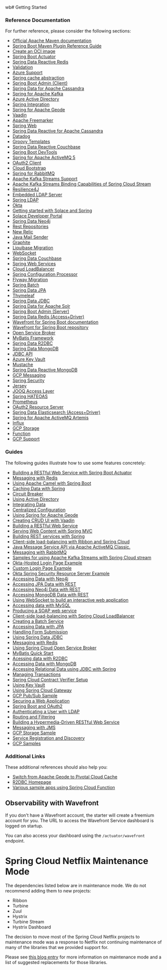wb# Getting Started

### Reference Documentation
For further reference, please consider the following sections:

* [Official Apache Maven documentation](https://maven.apache.org/guides/index.html)
* [Spring Boot Maven Plugin Reference Guide](https://docs.spring.io/spring-boot/docs/2.3.1.RELEASE/maven-plugin/reference/html/)
* [Create an OCI image](https://docs.spring.io/spring-boot/docs/2.3.1.RELEASE/maven-plugin/reference/html/#build-image)
* [Spring Boot Actuator](https://docs.spring.io/spring-boot/docs/2.3.1.RELEASE/reference/htmlsingle/#production-ready)
* [Spring Data Reactive Redis](https://docs.spring.io/spring-boot/docs/2.3.1.RELEASE/reference/htmlsingle/#boot-features-redis)
* [Validation](https://docs.spring.io/spring-boot/docs/2.3.1.RELEASE/reference/htmlsingle/#boot-features-validation)
* [Azure Support](https://github.com/Microsoft/azure-spring-boot/tree/master/azure-spring-boot)
* [Spring cache abstraction](https://docs.spring.io/spring-boot/docs/2.3.1.RELEASE/reference/htmlsingle/#boot-features-caching)
* [Spring Boot Admin (Client)](https://codecentric.github.io/spring-boot-admin/current/#getting-started)
* [Spring Data for Apache Cassandra](https://docs.spring.io/spring-boot/docs/2.3.1.RELEASE/reference/htmlsingle/#boot-features-cassandra)
* [Spring for Apache Kafka](https://docs.spring.io/spring-boot/docs/2.3.1.RELEASE/reference/htmlsingle/#boot-features-kafka)
* [Azure Active Directory](https://github.com/Microsoft/azure-spring-boot/tree/master/azure-spring-boot-starters/azure-active-directory-spring-boot-starter)
* [Spring Integration](https://docs.spring.io/spring-boot/docs/2.3.1.RELEASE/reference/htmlsingle/#boot-features-integration)
* [Spring for Apache Geode](https://docs.spring.io/spring-boot-data-geode-build/current/reference/html5/)
* [Vaadin](https://vaadin.com/spring)
* [Apache Freemarker](https://docs.spring.io/spring-boot/docs/2.3.1.RELEASE/reference/htmlsingle/#boot-features-spring-mvc-template-engines)
* [Spring Web](https://docs.spring.io/spring-boot/docs/2.3.1.RELEASE/reference/htmlsingle/#boot-features-developing-web-applications)
* [Spring Data Reactive for Apache Cassandra](https://docs.spring.io/spring-boot/docs/2.3.1.RELEASE/reference/htmlsingle/#boot-features-cassandra)
* [Datadog](https://docs.spring.io/spring-boot/docs/2.3.1.RELEASE/reference/html/production-ready-features.html#production-ready-metrics-export-datadog)
* [Groovy Templates](https://docs.spring.io/spring-boot/docs/2.3.1.RELEASE/reference/htmlsingle/#boot-features-spring-mvc-template-engines)
* [Spring Data Reactive Couchbase](https://docs.spring.io/spring-boot/docs/2.3.1.RELEASE/reference/htmlsingle/#boot-features-couchbase)
* [Spring Boot DevTools](https://docs.spring.io/spring-boot/docs/2.3.1.RELEASE/reference/htmlsingle/#using-boot-devtools)
* [Spring for Apache ActiveMQ 5](https://docs.spring.io/spring-boot/docs/2.3.1.RELEASE/reference/htmlsingle/#boot-features-activemq)
* [OAuth2 Client](https://docs.spring.io/spring-boot/docs/2.3.1.RELEASE/reference/htmlsingle/#boot-features-security-oauth2-client)
* [Cloud Bootstrap](https://spring.io/projects/spring-cloud-commons)
* [Spring for RabbitMQ](https://docs.spring.io/spring-boot/docs/2.3.1.RELEASE/reference/htmlsingle/#boot-features-amqp)
* [Apache Kafka Streams Support](https://docs.spring.io/spring-kafka/docs/current/reference/html/_reference.html#kafka-streams)
* [Apache Kafka Streams Binding Capabilities of Spring Cloud Stream](https://docs.spring.io/spring-cloud-stream/docs/current/reference/htmlsingle/#_kafka_streams_binding_capabilities_of_spring_cloud_stream)
* [Resilience4J](https://cloud.spring.io/spring-cloud-static/spring-cloud-circuitbreaker/current/reference/html)
* [Embedded LDAP Server](https://docs.spring.io/spring-boot/docs/2.3.1.RELEASE/reference/html/boot-features-nosql.html#boot-features-ldap-embedded)
* [Spring LDAP](https://docs.spring.io/spring-boot/docs/2.3.1.RELEASE/reference/htmlsingle/#boot-features-ldap)
* [Okta](https://github.com/okta/okta-spring-boot/blob/master/README.md)
* [Getting started with Solace and Spring](https://www.solace.dev/start-spring-io-help/)
* [Solace Developer Portal](https://solace.dev)
* [Spring Data Neo4j](https://docs.spring.io/spring-boot/docs/2.3.1.RELEASE/reference/htmlsingle/#boot-features-neo4j)
* [Rest Repositories](https://docs.spring.io/spring-boot/docs/2.3.1.RELEASE/reference/htmlsingle/#howto-use-exposing-spring-data-repositories-rest-endpoint)
* [New Relic](https://docs.spring.io/spring-boot/docs/2.3.1.RELEASE/reference/html/production-ready-features.html#production-ready-metrics-export-new-relic)
* [Java Mail Sender](https://docs.spring.io/spring-boot/docs/2.3.1.RELEASE/reference/htmlsingle/#boot-features-email)
* [Graphite](https://docs.spring.io/spring-boot/docs/2.3.1.RELEASE/reference/html/production-ready-features.html#production-ready-metrics-export-graphite)
* [Liquibase Migration](https://docs.spring.io/spring-boot/docs/2.3.1.RELEASE/reference/htmlsingle/#howto-execute-liquibase-database-migrations-on-startup)
* [WebSocket](https://docs.spring.io/spring-boot/docs/2.3.1.RELEASE/reference/htmlsingle/#boot-features-websockets)
* [Spring Data Couchbase](https://docs.spring.io/spring-boot/docs/2.3.1.RELEASE/reference/htmlsingle/#boot-features-couchbase)
* [Spring Web Services](https://docs.spring.io/spring-boot/docs/2.3.1.RELEASE/reference/htmlsingle/#boot-features-webservices)
* [Cloud LoadBalancer](https://cloud.spring.io/spring-cloud-static/spring-cloud-commons/current/reference/html/#spring-cloud-loadbalancer)
* [Spring Configuration Processor](https://docs.spring.io/spring-boot/docs/2.3.1.RELEASE/reference/htmlsingle/#configuration-metadata-annotation-processor)
* [Flyway Migration](https://docs.spring.io/spring-boot/docs/2.3.1.RELEASE/reference/htmlsingle/#howto-execute-flyway-database-migrations-on-startup)
* [Spring Batch](https://docs.spring.io/spring-boot/docs/2.3.1.RELEASE/reference/htmlsingle/#howto-batch-applications)
* [Spring Data JPA](https://docs.spring.io/spring-boot/docs/2.3.1.RELEASE/reference/htmlsingle/#boot-features-jpa-and-spring-data)
* [Thymeleaf](https://docs.spring.io/spring-boot/docs/2.3.1.RELEASE/reference/htmlsingle/#boot-features-spring-mvc-template-engines)
* [Spring Data JDBC](https://docs.spring.io/spring-data/jdbc/docs/current/reference/html/)
* [Spring Data for Apache Solr](https://docs.spring.io/spring-boot/docs/2.3.1.RELEASE/reference/htmlsingle/#boot-features-solr)
* [Spring Boot Admin (Server)](https://codecentric.github.io/spring-boot-admin/current/#getting-started)
* [Spring Data Redis (Access+Driver)](https://docs.spring.io/spring-boot/docs/2.3.1.RELEASE/reference/htmlsingle/#boot-features-redis)
* [Wavefront for Spring Boot documentation](https://docs.wavefront.com/wavefront_springboot.html)
* [Wavefront for Spring Boot repository](https://github.com/wavefrontHQ/wavefront-spring-boot)
* [Open Service Broker](https://docs.spring.io/spring-cloud-open-service-broker/docs/current/reference/html5/)
* [MyBatis Framework](https://mybatis.org/spring-boot-starter/mybatis-spring-boot-autoconfigure/)
* [Spring Data R2DBC](https://docs.spring.io/spring-boot/docs/2.3.1.RELEASE/reference/html/spring-boot-features.html#boot-features-r2dbc)
* [Spring Data MongoDB](https://docs.spring.io/spring-boot/docs/2.3.1.RELEASE/reference/htmlsingle/#boot-features-mongodb)
* [JDBC API](https://docs.spring.io/spring-boot/docs/2.3.1.RELEASE/reference/htmlsingle/#boot-features-sql)
* [Azure Key Vault](https://github.com/Microsoft/azure-spring-boot/tree/master/azure-spring-boot-starters/azure-keyvault-secrets-spring-boot-starter)
* [Mustache](https://docs.spring.io/spring-boot/docs/2.3.1.RELEASE/reference/htmlsingle/#boot-features-spring-mvc-template-engines)
* [Spring Data Reactive MongoDB](https://docs.spring.io/spring-boot/docs/2.3.1.RELEASE/reference/htmlsingle/#boot-features-mongodb)
* [GCP Messaging](https://cloud.spring.io/spring-cloud-gcp/reference/html/#spring-integration)
* [Spring Security](https://docs.spring.io/spring-boot/docs/2.3.1.RELEASE/reference/htmlsingle/#boot-features-security)
* [Jersey](https://docs.spring.io/spring-boot/docs/2.3.1.RELEASE/reference/htmlsingle/#boot-features-jersey)
* [JOOQ Access Layer](https://docs.spring.io/spring-boot/docs/2.3.1.RELEASE/reference/htmlsingle/#boot-features-jooq)
* [Spring HATEOAS](https://docs.spring.io/spring-boot/docs/2.3.1.RELEASE/reference/htmlsingle/#boot-features-spring-hateoas)
* [Prometheus](https://docs.spring.io/spring-boot/docs/2.3.1.RELEASE/reference/html/production-ready-features.html#production-ready-metrics-export-prometheus)
* [OAuth2 Resource Server](https://docs.spring.io/spring-boot/docs/2.3.1.RELEASE/reference/htmlsingle/#boot-features-security-oauth2-server)
* [Spring Data Elasticsearch (Access+Driver)](https://docs.spring.io/spring-boot/docs/2.3.1.RELEASE/reference/htmlsingle/#boot-features-elasticsearch)
* [Spring for Apache ActiveMQ Artemis](https://docs.spring.io/spring-boot/docs/2.3.1.RELEASE/reference/htmlsingle/#boot-features-artemis)
* [Influx](https://docs.spring.io/spring-boot/docs/2.3.1.RELEASE/reference/html/production-ready-features.html#production-ready-metrics-export-influx)
* [GCP Storage](https://cloud.spring.io/spring-cloud-gcp/reference/html/#spring-resources)
* [Function](https://cloud.spring.io/spring-cloud-function/)
* [GCP Support](https://cloud.spring.io/spring-cloud-gcp/reference/html/)

### Guides
The following guides illustrate how to use some features concretely:

* [Building a RESTful Web Service with Spring Boot Actuator](https://spring.io/guides/gs/actuator-service/)
* [Messaging with Redis](https://spring.io/guides/gs/messaging-redis/)
* [Using Apache Camel with Spring Boot](https://camel.apache.org/spring-boot)
* [Caching Data with Spring](https://spring.io/guides/gs/caching/)
* [Circuit Breaker](https://spring.io/guides/gs/circuit-breaker/)
* [Using Active Directory](https://github.com/Microsoft/azure-spring-boot/tree/master/azure-spring-boot-samples/azure-active-directory-spring-boot-sample)
* [Integrating Data](https://spring.io/guides/gs/integration/)
* [Centralized Configuration](https://spring.io/guides/gs/centralized-configuration/)
* [Using Spring for Apache Geode](https://github.com/spring-projects/spring-boot-data-geode/tree/master/spring-geode-samples)
* [Creating CRUD UI with Vaadin](https://spring.io/guides/gs/crud-with-vaadin/)
* [Building a RESTful Web Service](https://spring.io/guides/gs/rest-service/)
* [Serving Web Content with Spring MVC](https://spring.io/guides/gs/serving-web-content/)
* [Building REST services with Spring](https://spring.io/guides/tutorials/bookmarks/)
* [Client-side load-balancing with Ribbon and Spring Cloud](https://spring.io/guides/gs/client-side-load-balancing/)
* [Java Message Service API via Apache ActiveMQ Classic.](https://spring.io/guides/gs/messaging-jms/)
* [Messaging with RabbitMQ](https://spring.io/guides/gs/messaging-rabbitmq/)
* [Samples for using Apache Kafka Streams with Spring Cloud stream](https://github.com/spring-cloud/spring-cloud-stream-samples/tree/master/kafka-streams-samples)
* [Okta-Hosted Login Page Example](https://github.com/okta/samples-java-spring/tree/master/okta-hosted-login)
* [Custom Login Page Example](https://github.com/okta/samples-java-spring/tree/master/custom-login)
* [Okta Spring Security Resource Server Example](https://github.com/okta/samples-java-spring/tree/master/resource-server)
* [Accessing Data with Neo4j](https://spring.io/guides/gs/accessing-data-neo4j/)
* [Accessing JPA Data with REST](https://spring.io/guides/gs/accessing-data-rest/)
* [Accessing Neo4j Data with REST](https://spring.io/guides/gs/accessing-neo4j-data-rest/)
* [Accessing MongoDB Data with REST](https://spring.io/guides/gs/accessing-mongodb-data-rest/)
* [Using WebSocket to build an interactive web application](https://spring.io/guides/gs/messaging-stomp-websocket/)
* [Accessing data with MySQL](https://spring.io/guides/gs/accessing-data-mysql/)
* [Producing a SOAP web service](https://spring.io/guides/gs/producing-web-service/)
* [Client-side load-balancing with Spring Cloud LoadBalancer](https://spring.io/guides/gs/spring-cloud-loadbalancer/)
* [Creating a Batch Service](https://spring.io/guides/gs/batch-processing/)
* [Accessing Data with JPA](https://spring.io/guides/gs/accessing-data-jpa/)
* [Handling Form Submission](https://spring.io/guides/gs/handling-form-submission/)
* [Using Spring Data JDBC](https://github.com/spring-projects/spring-data-examples/tree/master/jdbc/basics)
* [Messaging with Redis](https://spring.io/guides/gs/messaging-redis/)
* [Using Spring Cloud Open Service Broker](https://github.com/spring-cloud-samples/bookstore-service-broker)
* [MyBatis Quick Start](https://github.com/mybatis/spring-boot-starter/wiki/Quick-Start)
* [Acessing data with R2DBC](https://spring.io/guides/gs/accessing-data-r2dbc/)
* [Accessing Data with MongoDB](https://spring.io/guides/gs/accessing-data-mongodb/)
* [Accessing Relational Data using JDBC with Spring](https://spring.io/guides/gs/relational-data-access/)
* [Managing Transactions](https://spring.io/guides/gs/managing-transactions/)
* [Spring Cloud Contract Verifier Setup](https://cloud.spring.io/spring-cloud-contract/spring-cloud-contract.html#_spring_cloud_contract_verifier_setup)
* [Using Key Vault](https://github.com/Microsoft/azure-spring-boot/tree/master/azure-spring-boot-samples/azure-keyvault-secrets-spring-boot-sample)
* [Using Spring Cloud Gateway](https://github.com/spring-cloud-samples/spring-cloud-gateway-sample)
* [GCP Pub/Sub Sample](https://github.com/spring-cloud/spring-cloud-gcp/tree/master/spring-cloud-gcp-samples/spring-cloud-gcp-pubsub-sample)
* [Securing a Web Application](https://spring.io/guides/gs/securing-web/)
* [Spring Boot and OAuth2](https://spring.io/guides/tutorials/spring-boot-oauth2/)
* [Authenticating a User with LDAP](https://spring.io/guides/gs/authenticating-ldap/)
* [Routing and Filtering](https://spring.io/guides/gs/routing-and-filtering/)
* [Building a Hypermedia-Driven RESTful Web Service](https://spring.io/guides/gs/rest-hateoas/)
* [Messaging with JMS](https://spring.io/guides/gs/messaging-jms/)
* [GCP Storage Sample](https://github.com/spring-cloud/spring-cloud-gcp/tree/master/spring-cloud-gcp-samples/spring-cloud-gcp-storage-resource-sample)
* [Service Registration and Discovery](https://spring.io/guides/gs/service-registration-and-discovery/)
* [GCP Samples](https://github.com/spring-cloud/spring-cloud-gcp/tree/master/spring-cloud-gcp-samples)

### Additional Links
These additional references should also help you:

* [Switch from Apache Geode to Pivotal Cloud Cache](https://docs.spring.io/spring-boot-data-geode-build/current/reference/html5/#geode-gemfire-switch)
* [R2DBC Homepage](https://r2dbc.io)
* [Various sample apps using Spring Cloud Function](https://github.com/spring-cloud/spring-cloud-function/tree/master/spring-cloud-function-samples)

## Observability with Wavefront

If you don't have a Wavefront account, the starter will create a freemium account for you.
The URL to access the Wavefront Service dashboard is logged on startup.

You can also access your dashboard using the `/actuator/wavefront` endpoint.
# Spring Cloud Netflix Maintenance Mode

The dependencies listed below are in maintenance mode. We do not recommend adding them to
new projects:

*  Ribbon
*  Turbine
*  Zuul
*  Hystrix
*  Turbine Stream
*  Hystrix Dashboard

The decision to move most of the Spring Cloud Netflix projects to maintenance mode was
a response to Netflix not continuing maintenance of many of the libraries that we provided
support for.

Please see [this blog entry](https://spring.io/blog/2018/12/12/spring-cloud-greenwich-rc1-available-now#spring-cloud-netflix-projects-entering-maintenance-mode)
for more information on maintenance mode and a list of suggested replacements for those
libraries.
